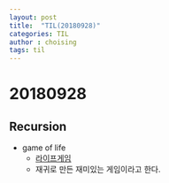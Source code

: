 ```yaml
---
layout: post
title:  "TIL(20180928)"
categories: TIL
author : choising
tags: til
---
```


# 20180928

## Recursion

- game of life
    - [라이프게임](https://ko.wikipedia.org/wiki/%EB%9D%BC%EC%9D%B4%ED%94%84_%EA%B2%8C%EC%9E%84)
    - 재귀로 만든 재미있는 게임이라고 한다.



